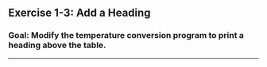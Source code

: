 
## Exercise 1-3: Add a Heading  
### Goal: Modify the temperature conversion program to print a heading above the table.

---
